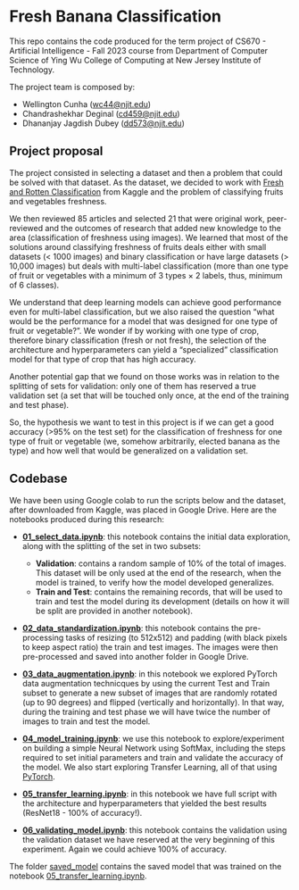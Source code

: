 # Fresh Banana Classification

This repo contains the code produced for the term project of CS670 - Artificial Intelligence - Fall 2023 course from Department of Computer Science of Ying Wu College of Computing at New Jersey Institute of Technology.

The project team is composed by:

* Wellington Cunha (wc44@njit.edu)
* Chandrashekhar Deginal (cd459@njit.edu)
* Dhananjay Jagdish Dubey (dd573@njit.edu)

## Project proposal

The project consisted in selecting a dataset and then a problem that could be solved with that dataset. As the dataset, we decided to work with [Fresh and Rotten Classification](https://www.kaggle.com/datasets/swoyam2609/fresh-and-stale-classification) from Kaggle and the problem of classifying fruits and vegetables freshness.

We then reviewed 85 articles and selected 21 that were original work, peer-reviewed and the outcomes of research that added new knowledge to the area (classification of freshness using images). We learned that most of the solutions around classifying freshness of fruits deals either with small datasets (< 1000 images) and binary classification or have large datasets (> 10,000 images) but deals with multi-label classification (more than one type of fruit or vegetables with a minimum of 3 types × 2 labels, thus, minimum of 6 classes).

We understand that deep learning models can achieve good performance even for multi-label classification, but we also raised the question “what would be the performance for a model that was designed for one type of fruit or vegetable?”. We wonder if by working with one type of crop, therefore binary classification (fresh or not fresh),  the selection of the architecture and hyperparameters can yield a “specialized” classification model for that type of crop that has high accuracy.

Another potential gap that we found on those works was in relation to the splitting of sets for validation: only one of them has reserved a true validation set (a set that will be touched only once, at the end of the training and test phase).

So, the hypothesis we want to test in this project is if we can get a good accuracy (>95% on the test set) for the classification of freshness for one type of fruit or vegetable (we, somehow arbitrarily, elected banana as the type) and how well that would be generalized on a validation set.

## Codebase

We have been using Google colab to run the scripts below and the dataset, after downloaded from Kaggle, was placed in Google Drive. Here are the notebooks produced during this research:

* **[01_select_data.ipynb](01_select_data.ipynb)**: this notebook contains the initial data exploration, along with the splitting of the set in two subsets:

    * **Validation**: contains a random sample of 10% of the total of images. This dataset will be only used at the end of the research, when the model is trained, to verify how the model developed generalizes.
    * **Train and Test**: contains the remaining records, that will be used to train and test the model during its development (details on how it will be split are provided in another notebook).

* **[02_data_standardization.ipynb](02_data_standardization.ipynb)**: this notebook contains the pre-processing tasks of resizing (to 512x512) and padding (with black pixels to keep aspect ratio) the train and test images. The images were then pre-processed and saved into another folder in Google Drive.
* **[03_data_augmentation.ipynb](03_data_augmentation.ipynb)**: in this notebook we explored PyTorch data augmentation technicques by using the current Test and Train subset to generate a new subset of images that are randomly rotated (up to 90 degrees) and flipped (vertically and horizontally). In that way, during the training and test phase we will have twice the number of images to train and test the model.
* **[04_model_training.ipynb](04_model_training.ipynb)**: we use this notebook to explore/experiment on building a simple Neural Network using SoftMax, including the steps required to set initial parameters and train and validate the accuracy of the model. We also start exploring Transfer Learning, all of that using [PyTorch](https://pytorch.org/).
* **[05_transfer_learning.ipynb](05_transfer_learning.ipynb)**: in this notebook we have full script with the architecture and hyperparameters that yielded the best results (ResNet18 - 100% of accuracy!).
* **[06_validating_model.ipynb](06_validating_model.ipynb)**: this notebook contains the validation using the validation dataset we have reserved at the very beginning of this experiment. Again we could achieve 100% of accuracy.

The folder [saved_model](saved_model) contains the saved model that was trained on the notebook [05_transfer_learning.ipynb](05_transfer_learning.ipynb).

